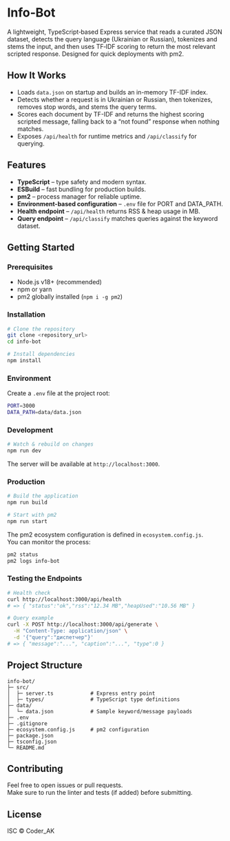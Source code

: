 # Info‑Bot

A lightweight, TypeScript‑based Express service that reads a curated JSON dataset, detects the query language (Ukrainian or Russian), tokenizes and stems the input, and then uses TF‑IDF scoring to return the most relevant scripted response. Designed for quick deployments with pm2.

## How It Works

- Loads `data.json` on startup and builds an in-memory TF-IDF index.
- Detects whether a request is in Ukrainian or Russian, then tokenizes, removes stop words, and stems the query terms.
- Scores each document by TF-IDF and returns the highest scoring scripted message, falling back to a “not found” response when nothing matches.
- Exposes `/api/health` for runtime metrics and `/api/classify` for querying.

## Features

- **TypeScript** – type safety and modern syntax.
- **ESBuild** – fast bundling for production builds.
- **pm2** – process manager for reliable uptime.
- **Environment-based configuration** – `.env` file for PORT and DATA_PATH.
- **Health endpoint** – `/api/health` returns RSS & heap usage in MB.
- **Query endpoint** – `/api/classify` matches queries against the keyword dataset.

## Getting Started

### Prerequisites

- Node.js v18+ (recommended)
- npm or yarn
- pm2 globally installed (`npm i -g pm2`)

### Installation

```bash
# Clone the repository
git clone <repository_url>
cd info-bot

# Install dependencies
npm install
```

### Environment

Create a `.env` file at the project root:

```bash
PORT=3000
DATA_PATH=data/data.json
```

### Development

```bash
# Watch & rebuild on changes
npm run dev
```

The server will be available at `http://localhost:3000`.

### Production

```bash
# Build the application
npm run build

# Start with pm2
npm run start
```

The pm2 ecosystem configuration is defined in `ecosystem.config.js`.  
You can monitor the process:

```bash
pm2 status
pm2 logs info-bot
```

### Testing the Endpoints

```bash
# Health check
curl http://localhost:3000/api/health
# => { "status":"ok","rss":"12.34 MB","heapUsed":"10.56 MB" }

# Query example
curl -X POST http://localhost:3000/api/generate \
  -H "Content-Type: application/json" \
  -d '{"query":"диспетчер"}'
# => { "message":"...", "caption":"...", "type":0 }
```

## Project Structure

```
info-bot/
├─ src/
│  ├─ server.ts            # Express entry point
│  ├─ types/               # TypeScript type definitions
├─ data/
│  └─ data.json            # Sample keyword/message payloads
├─ .env
├─ .gitignore
├─ ecosystem.config.js     # pm2 configuration
├─ package.json
├─ tsconfig.json
└─ README.md
```

## Contributing

Feel free to open issues or pull requests.  
Make sure to run the linter and tests (if added) before submitting.

## License

ISC © Coder_AK
